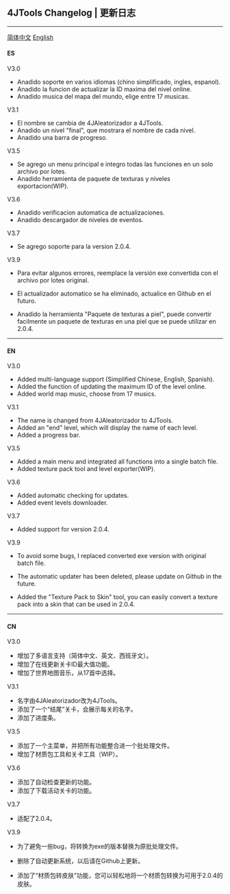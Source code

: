 ## 4JTools Changelog | 更新日志

------

[简体中文](#CN) [English](#EN)

#### ES

V3.0

- Anadido soporte en varios idiomas (chino simplificado, ingles, espanol).
- Anadido la funcion de actualizar la ID maxima del nivel online.
- Anadido musica del mapa del mundo, elige entre 17 musicas.

V3.1

- El nombre se cambia de 4JAleatorizador a 4JTools.
- Anadido un nivel "final", que mostrara el nombre de cada nivel.
- Anadido una barra de progreso.

V3.5

- Se agrego un menu principal e integro todas las funciones en un solo archivo por lotes.
- Anadido herramienta de paquete de texturas y niveles exportacion(WIP).

V3.6

- Anadido verificacion automatica de actualizaciones.
- Anadido descargador de niveles de eventos.

V3.7

- Se agrego soporte para la version 2.0.4.

V3.9

- Para evitar algunos errores, reemplace la versión exe convertida con el archivo por lotes original.

- El actualizador automatico se ha eliminado, actualice en Github en el futuro.

- Anadido la herramienta "Paquete de texturas a piel", puede convertir facilmente un paquete de texturas en una piel que se puede utilizar en 2.0.4.

------

#### <span id="EN">EN</span>

V3.0

- Added multi-language support (Simplified Chinese, English, Spanish).
- Added the function of updating the maximum ID of the level online.
- Added world map music, choose from 17 musics.

V3.1

- The name is changed from 4JAleatorizador to 4JTools.
- Added an "end" level, which will display the name of each level.
- Added a progress bar.


V3.5

- Added a main menu and integrated all functions into a single batch file.
- Added texture pack tool and level exporter(WIP).

V3.6

- Added automatic checking for updates.
- Added event levels downloader.

V3.7

- Added support for version 2.0.4.

V3.9

- To avoid some bugs, I replaced converted exe version with original batch file.

- The automatic updater has been deleted, please update on Github in the future.

- Added the "Texture Pack to Skin" tool, you can easily convert a texture pack into a skin that can be used in 2.0.4.

------

#### <span id="CN">CN</span>

V3.0

- 增加了多语言支持（简体中文、英文、西班牙文）。
- 增加了在线更新关卡ID最大值功能。
- 增加了世界地图音乐，从17首中选择。

V3.1

- 名字由4JAleatorizador改为4JTools。
- 添加了一个“结尾”关卡，会展示每关的名字。
- 添加了进度条。

V3.5

- 添加了一个主菜单，并把所有功能整合进一个批处理文件。
- 增加了材质包工具和关卡工具（WIP）。

V3.6

- 添加了自动检查更新的功能。
- 添加了下载活动关卡的功能。

V3.7

- 适配了2.0.4。

V3.9

- 为了避免一些bug，将转换为exe的版本替换为原批处理文件。

- 删除了自动更新系统，以后请在Github上更新。

- 添加了“材质包转皮肤”功能，您可以轻松地将一个材质包转换为可用于2.0.4的皮肤。